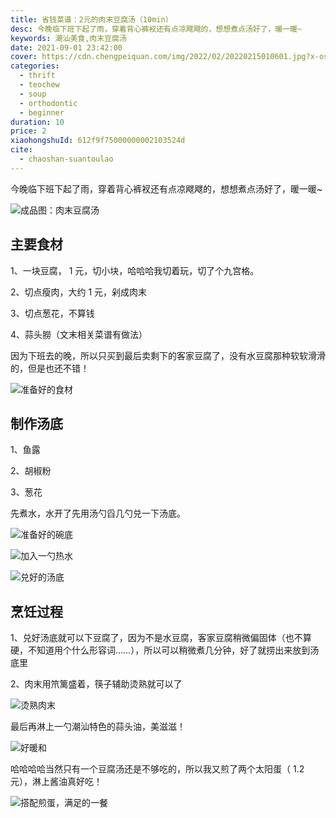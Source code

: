 ```yaml
---
title: 省钱菜谱：2元的肉末豆腐汤（10min）
desc: 今晚临下班下起了雨，穿着背心裤衩还有点凉飕飕的，想想煮点汤好了，暖一暖~
keywords: 潮汕美食,肉末豆腐汤
date: 2021-09-01 23:42:00
cover: https://cdn.chengpeiquan.com/img/2022/02/20220215010601.jpg?x-oss-process=image/interlace,1
categories:
  - thrift
  - teochew
  - soup
  - orthodontic
  - beginner
duration: 10
price: 2
xiaohongshuId: 612f9f75000000002103524d
cite:
  - chaoshan-suantoulao
---
```


今晚临下班下起了雨，穿着背心裤衩还有点凉飕飕的，想想煮点汤好了，暖一暖~

![成品图：肉末豆腐汤](https://cdn.chengpeiquan.com/img/2022/02/20220215010615.jpg?x-oss-process=image/interlace,1)

## 主要食材

1、一块豆腐， 1 元，切小块，哈哈哈我切着玩，切了个九宫格。

2、切点瘦肉，大约 1 元，剁成肉末

3、切点葱花，不算钱

4、蒜头朥（文末相关菜谱有做法）

因为下班去的晚，所以只买到最后卖剩下的客家豆腐了，没有水豆腐那种软软滑滑的，但是也还不错！

![准备好的食材](https://cdn.chengpeiquan.com/img/2022/02/20220215010613.jpg?x-oss-process=image/interlace,1)

## 制作汤底

1、鱼露

2、胡椒粉

3、葱花

先煮水，水开了先用汤勺舀几勺兑一下汤底。

![准备好的碗底](https://cdn.chengpeiquan.com/img/2022/02/20220215010618.jpg?x-oss-process=image/interlace,1)

![加入一勺热水](https://cdn.chengpeiquan.com/img/2022/02/20220215010619.jpg?x-oss-process=image/interlace,1)

![兑好的汤底](https://cdn.chengpeiquan.com/img/2022/02/20220215010620.jpg?x-oss-process=image/interlace,1)

## 烹饪过程

1、兑好汤底就可以下豆腐了，因为不是水豆腐，客家豆腐稍微偏固体（也不算硬，不知道用个什么形容词……），所以可以稍微煮几分钟，好了就捞出来放到汤底里

2、肉末用笊篱盛着，筷子辅助烫熟就可以了

![烫熟肉末](https://cdn.chengpeiquan.com/img/2022/02/20220215010614.jpg?x-oss-process=image/interlace,1)

最后再淋上一勺潮汕特色的蒜头油，美滋滋！

![好暖和](https://cdn.chengpeiquan.com/img/2022/02/20220215010616.jpg?x-oss-process=image/interlace,1)

哈哈哈哈当然只有一个豆腐汤还是不够吃的，所以我又煎了两个太阳蛋（ 1.2 元），淋上酱油真好吃！

![搭配煎蛋，满足的一餐](https://cdn.chengpeiquan.com/img/2022/02/20220215010617.jpg?x-oss-process=image/interlace,1)

